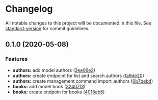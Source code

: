 # Changelog

All notable changes to this project will be documented in this file. See [standard-version](https://github.com/conventional-changelog/standard-version) for commit guidelines.

## 0.1.0 (2020-05-08)


### Features

* **authors:** add model authors ([2ee06e2](https://github.com/hugobrilhante/work-at-olist/commit/2ee06e299808bf814ae68e6be93b918725f78f34))
* **authors:** create endpoint for list and search authors ([fa9de20](https://github.com/hugobrilhante/work-at-olist/commit/fa9de20e834d4bf70150ac79d2b147a7c847eca4))
* **authors:** create management command import_authors ([0b7bebd](https://github.com/hugobrilhante/work-at-olist/commit/0b7bebd8801e32d8154db51d88e5024ecd566d6a))
* **books:** add model book ([32407f3](https://github.com/hugobrilhante/work-at-olist/commit/32407f35b1c895dd233a33719497eeb7416c97ac))
* **books:** create endpoin for books ([4018ab5](https://github.com/hugobrilhante/work-at-olist/commit/4018ab53c95337551e2e5b6d19eb5946ab96f392))
